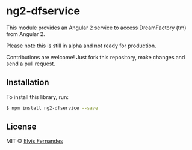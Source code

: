 # ng2-dfservice
This module provides an Angular 2 service to access DreamFactory (tm) from Angular 2.

Please note this is still in alpha and not ready for production.

Contributions are welcome! Just fork this repository, make changes and send a pull request.

## Installation

To install this library, run:

```bash
$ npm install ng2-dfservice --save
```

## License

MIT © [Elvis Fernandes](elvis.eti.br)
